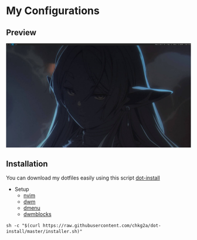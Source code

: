 # My Configurations

## Preview
![preview](https://github.com/chkg2a/dotfiles/blob/main/preview.jpg?raw=true)


## Installation
You can download my dotfiles easily using this script [dot-install](https://github.com/chkg2a/dot-install)
- Setup
  - [nvim](https://github.com/chkg2a/neovim)
  - [dwm](https://github.com/chkg2a/dwm)
  - [dmenu](https://github.com/chkg2a/dmenu)
  - [dwmblocks](https://github.com/chkg2a/dwmblocks)

```
sh -c "$(curl https://raw.githubusercontent.com/chkg2a/dot-install/master/installer.sh)"
```
